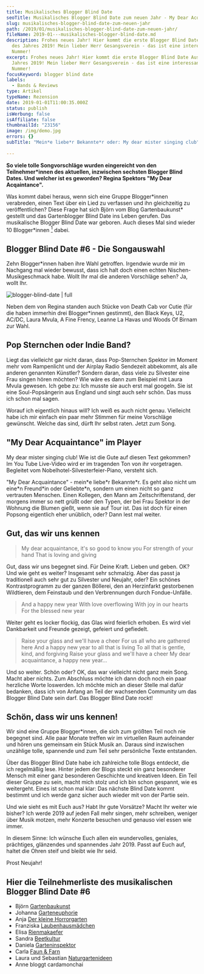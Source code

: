 ```yaml
---
title: Musikalisches Blogger Blind Date
seoTitle: Musikalisches Blogger Blind Date zum neuen Jahr - My Dear Acqaintance
slug: musikalisches-blogger-blind-date-zum-neuen-jahr
path: /2019/01/musikalisches-blogger-blind-date-zum-neuen-jahr/
fileName: 2019-01---musikalisches-blogger-blind-date.md
description: Frohes neues Jahr! Hier kommt die erste Blogger Blind Date Ausgabe
  des Jahres 2019! Mein lieber Herr Gesangsverein - das ist eine interessante
  Nummer!
excerpt: Frohes neues Jahr! Hier kommt die erste Blogger Blind Date Ausgabe des
  Jahres 2019! Mein lieber Herr Gesangsverein - das ist eine interessante
  Nummer!
focusKeyword: blogger blind date
labels:
  - Bands & Reviews
type: Artikel
typeName: Rezension
date: 2019-01-01T11:00:35.000Z
status: publish
isWerbung: false
isAffiliate: false
thumbnailId: "23156"
image: /img/demo.jpg
errors: {}
subTitle: "Mein*e liebe*r Bekannte*r oder: My dear mister singing club"
  
---
```


**So viele tolle Songvorschläge wurden eingereicht von den Teilnehmer\*innen des
aktuellen, inzwischen sechsten Blogger Blind Dates. Und welcher ist es geworden?
Regina Spektors "My Dear Acqaintance".**

Was kommt dabei heraus, wenn sich eine Gruppe Blogger\*innen verabreden, einen
Text über ein Lied zu verfassen und ihn gleichzeitig zu veröffentlichen? Diese
Frage hat sich Björn vom Blog Gartenbaukunst* gestellt und das Gartenblogger
Blind Date ins Leben gerufen. Das musikalische Blogger Blind Date war geboren.
Auch dieses Mal sind wieder 10 Blogger*innen [<sup>1</sup>](#1) dabei.

## Blogger Blind Date #6 - Die Songauswahl

Zehn Blogger\*innen haben ihre Wahl getroffen. Irgendwie wurde mir im Nachgang
mal wieder bewusst, dass ich halt doch einen echten Nischen-Musikgeschmack habe.
Wollt Ihr mal die anderen Vorschläge sehen? Ja, wollt Ihr.

![blogger-blind-date | full](http://cardamonchai.com/wp-content/uploads/2018/12/blogger-blinddate-960x115.png)

Neben dem von Regina standen auch Stücke von Death Cab vor Cutie (für die haben
immerhin drei Blogger\*innen gestimmt), den Black Keys, U2, AC/DC, Laura Mvula,
A Fine Frency, Leanne La Havas und Woods Of Birnam zur Wahl.

## Pop Sternchen oder Indie Band?

Liegt das vielleicht gar nicht daran, dass Pop-Sternchen Spektor im Moment mehr
vom Rampenlicht und der Airplay Radio Sendezeit abbekommt, als alle anderen
genannten Künstler? Sondern daran, dass viele zu Silvester eine Frau singen
hören möchten? Wie wäre es dann zum Beispiel mit Laura Mvula gewesen. Ich gebe
zu: Ich musste sie auch erst mal googeln. Sie ist eine Soul-Popsängerin aus
England und singt auch sehr schön. Das muss ich schon mal sagen.

Worauf ich eigentlich hinaus will? Ich weiß es auch nicht genau. Vielleicht habe
ich mir einfach ein paar mehr Stimmen für meine Vorschläge gewünscht. Welche das
sind, dürft Ihr selbst raten. Jetzt zum Song.

## "My Dear Acquaintance" im Player

My dear mister singing club! Wie ist die Gute auf diesen Text gekommen? Im You
Tube Live-Video wird er im tragenden Ton von ihr vorgetragen. Begleitet vom
Nobelhotel-Silvesterfeier-Piano, versteht sich.

"My Dear Acquaintance" - mein\*e liebe\*r Bekannte\*r. Es geht also nicht um
eine\*n Freund\*in oder Geliebte\*n, sondern um einen nicht so ganz vertrauten
Menschen. Einen Kollegen, den Mann am Zeitschriftenstand, der morgens immer so
nett grüßt oder den Typen, der bei Frau Spektor in der Wohnung die Blumen gießt,
wenn sie auf Tour ist. Das ist doch für einen Popsong eigentlich eher unüblich,
oder? Dann lest mal weiter.

## Gut, das wir uns kennen

> My dear acquaintance, it's so good to know you For strength of your hand That
> is loving and giving

Gut, dass wir uns begegnet sind. Für Deine Kraft. Lieben und geben. OK? Und wie
geht es weiter? Insgesamt sehr schmalzig. Aber das passt ja traditionell auch
sehr gut zu Silvester und Neujahr, oder? Ein schönes Kontrastprogramm zu der
ganzen Böllerei, den an Herzinfarkt gestorbenen Wildtieren, dem Feinstaub und
den Verbrennungen durch Fondue-Unfälle.

> And a happy new year With love overflowing With joy in our hearts For the
> blessed new year

Weiter geht es locker flockig, das Glas wird feierlich erhoben. Es wird viel
Dankbarkeit und Freunde gezeigt, gefeiert und gefiedelt.

> Raise your glass and we'll have a cheer For us all who are gathered here And a
> happy new year to all that is living To all that is gentle, kind, and
> forgiving Raise your glass and we'll have a cheer My dear acquaintance, a
> happy new year...

Und so weiter. Schön oder? OK, das war vielleicht nicht ganz mein Song. Macht
aber nichts. Zum Abschluss möchte ich dann doch noch ein paar herzliche Worte
loswerden. Ich möchte mich an dieser Stelle mal dafür bedanken, dass ich von
Anfang an Teil der wachsenden Community um das Blogger Blind Date sein darf. Das
Blogger Blind Date rockt!

## Schön, dass wir uns kennen!

Wir sind eine Gruppe Blogger\*innen, die sich zum größten Teil noch nie begegnet
sind. Alle paar Monate treffen wir im virtuellen Raum aufeinander und hören uns
gemeinsam ein Stück Musik an. Daraus sind inzwischen unzählige tolle, spannende
und zum Teil sehr persönliche Texte entstanden.

Über das Blogger Blind Date habe ich zahlreiche tolle Blogs entdeckt, die ich
regelmäßig lese. Hinter jedem der Blogs steckt ein ganz besonderer Mensch mit
einer ganz besonderen Geschichte und kreativen Ideen. Ein Teil dieser Gruppe zu
sein, macht mich stolz und ich bin schon gespannt, wie es weitergeht. Eines ist
schon mal klar: Das nächste Blind Date kommt bestimmt und ich werde ganz sicher
auch wieder mit von der Partie sein.

Und wie sieht es mit Euch aus? Habt Ihr gute Vorsätze? Macht Ihr weiter wie
bisher? Ich werde 2019 auf jeden Fall mehr singen, mehr schreiben, weniger über
Musik motzen, mehr Konzerte besuchen und genauso viel essen wie immer.

In diesem Sinne: Ich wünsche Euch allen ein wundervolles, geniales, prächtiges,
glänzendes und spannendes Jahr 2019. Passt auf Euch auf, haltet die Ohren steif
und bleibt wie Ihr seid.

Prost Neujahr!

## Hier die Teilnehmerliste des musikalischen Blogger Blind Date #6

- Björn [Gartenbaukunst](https://gartenbaukunst.net/)
- Johanna [Garteneuphorie](https://www.garteneuphorie.de/)
- Anja [Der kleine Horrorgarten](https://der-kleine-horror-garten.de/)
- Franziska [Laubenhausmädchen](https://laubenhausmaedchen.de/)
- Elisa [Rienmakaefer](https://rienmakaefer.com/)
- Sandra [Beetkultur](https://www.beetkultur.de/)
- Daniela [Garteninspektor](https://www.garteninspektor.com/)
- Carla [Faun &amp; Farn](https://faunundfarn.de/)
- Laura und Sebastian [Naturgartenideen](https://www.naturgartenideen.de/)
- Anne bloggt cardamonchai

  